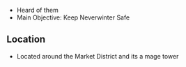 - Heard of them
- Main Objective: Keep Neverwinter Safe 

## Location
- Located around the Market District and its a mage tower
